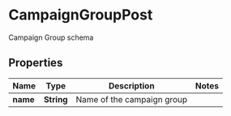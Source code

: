 

# CampaignGroupPost

Campaign Group schema

## Properties

| Name | Type | Description | Notes |
|------------ | ------------- | ------------- | -------------|
|**name** | **String** | Name of the campaign group |  |



